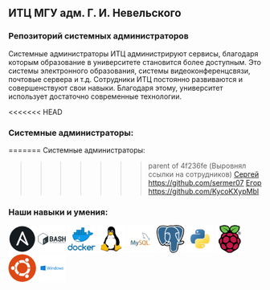 ## ИТЦ МГУ адм. Г. И. Невельского
### Репозиторий системных администраторов

Системные администраторы ИТЦ администрируют сервисы, благодаря которым образование в университете становится более доступным.
Это системы электронного образования, системы видеоконференцсвязи, почтовые сервера и т.д.
Сотрудники ИТЦ постоянно развиваются и совершенствуют свои навыки. Благодаря этому, университет использует достаточно современные технологии.

<<<<<<< HEAD
### Системные администраторы:

=======
Системные администраторы:
>>>>>>> parent of 4f236fe (Выровнял ссылки на сотрудников)
[Сергей](https://github.com/sermer07) https://github.com/sermer07
[Егор](https://github.com/KycoKXypMbl) https://github.com/KycoKXypMbl

### Наши навыки и умения:

<img src="https://raw.githubusercontent.com/github/explore/80688e429a7d4ef2fca1e82550fe8e5517d3494d/topics/ansible/ansible.png" width="55px" /> <img src="https://raw.githubusercontent.com/github/explore/80688e429a7d4ef2fca1e82550fe8e5517d3494d/topics/bash/bash.png" width="55px" /> <img src="https://raw.githubusercontent.com/github/explore/80688e429a7d4ef2fca1e82550fe8e5517d3494d/topics/docker/docker.png" width="55px" /> <img src="https://raw.githubusercontent.com/github/explore/80688e429a7d4ef2fca1e82550fe8e5517d3494d/topics/linux/linux.png" width="55px" /> <img src="https://raw.githubusercontent.com/github/explore/80688e429a7d4ef2fca1e82550fe8e5517d3494d/topics/mysql/mysql.png" width="55px" /> <img src="https://raw.githubusercontent.com/github/explore/80688e429a7d4ef2fca1e82550fe8e5517d3494d/topics/postgresql/postgresql.png" width="55px" /> <img src="https://raw.githubusercontent.com/github/explore/80688e429a7d4ef2fca1e82550fe8e5517d3494d/topics/python/python.png" width="55px" /> <img src="https://raw.githubusercontent.com/github/explore/80688e429a7d4ef2fca1e82550fe8e5517d3494d/topics/raspberry-pi/raspberry-pi.png" width="55px" /> <img src="https://raw.githubusercontent.com/github/explore/80688e429a7d4ef2fca1e82550fe8e5517d3494d/topics/ubuntu/ubuntu.png" width="55px" /> <img src="https://raw.githubusercontent.com/github/explore/80688e429a7d4ef2fca1e82550fe8e5517d3494d/topics/windows/windows.png" width="55px" />
